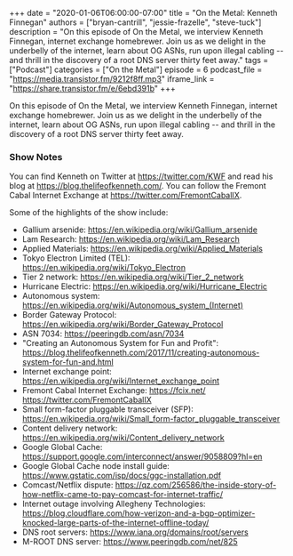 +++
date = "2020-01-06T06:00:00-07:00"
title = "On the Metal: Kenneth Finnegan"
authors = ["bryan-cantrill", "jessie-frazelle", "steve-tuck"]
description = "On this episode of On the Metal, we interview Kenneth Finnegan, internet exchange homebrewer. Join us as we delight in the underbelly of the internet, learn about OG ASNs, run upon illegal cabling -- and thrill in the discovery of a root DNS server thirty feet away."
tags = ["Podcast"]
categories = ["On the Metal"]
episode = 6
podcast_file = "https://media.transistor.fm/9212f8ff.mp3"
iframe_link = "https://share.transistor.fm/e/6ebd391b"
+++

On this episode of On the Metal, we interview Kenneth Finnegan, internet
exchange homebrewer. Join us as we delight in the underbelly of the
internet, learn about OG ASNs, run upon illegal cabling -- and thrill in the
discovery of a root DNS server thirty feet away.

### Show Notes

You can find Kenneth on Twitter at https://twitter.com/KWF and read his
blog at https://blog.thelifeofkenneth.com/.  You can follow the Fremont
Cabal Internet Exchange at https://twitter.com/FremontCabalIX.

Some of the highlights of the show include: 

- Gallium arsenide: https://en.wikipedia.org/wiki/Gallium_arsenide
- Lam Research: https://en.wikipedia.org/wiki/Lam_Research
- Applied Materials: https://en.wikipedia.org/wiki/Applied_Materials
- Tokyo Electron Limited (TEL): https://en.wikipedia.org/wiki/Tokyo_Electron
- Tier 2 network: https://en.wikipedia.org/wiki/Tier_2_network
- Hurricane Electric: https://en.wikipedia.org/wiki/Hurricane_Electric
- Autonomous system: https://en.wikipedia.org/wiki/Autonomous_system_(Internet)
- Border Gateway Protocol: https://en.wikipedia.org/wiki/Border_Gateway_Protocol
- ASN 7034: https://peeringdb.com/asn/7034
- "Creating an Autonomous System for Fun and Profit": https://blog.thelifeofkenneth.com/2017/11/creating-autonomous-system-for-fun-and.html
- Internet exchange point: https://en.wikipedia.org/wiki/Internet_exchange_point
- Fremont Cabal Internet Exchange: https://fcix.net/ https://twitter.com/FremontCabalIX
- Small form-factor pluggable transceiver (SFP): https://en.wikipedia.org/wiki/Small_form-factor_pluggable_transceiver
- Content delivery network: https://en.wikipedia.org/wiki/Content_delivery_network
- Google Global Cache: https://support.google.com/interconnect/answer/9058809?hl=en
- Google Global Cache node install guide: https://www.gstatic.com/isp/docs/ggc-installation.pdf
- Comcast/Netflix dispute: https://qz.com/256586/the-inside-story-of-how-netflix-came-to-pay-comcast-for-internet-traffic/
- Internet outage involving Allegheny Technologies: https://blog.cloudflare.com/how-verizon-and-a-bgp-optimizer-knocked-large-parts-of-the-internet-offline-today/
- DNS root servers: https://www.iana.org/domains/root/servers
- M-ROOT DNS server: https://www.peeringdb.com/net/825


